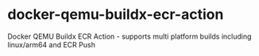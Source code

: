 # docker-qemu-buildx-ecr-action
Docker QEMU Buildx ECR Action - supports multi platform builds including linux/arm64 and ECR Push
